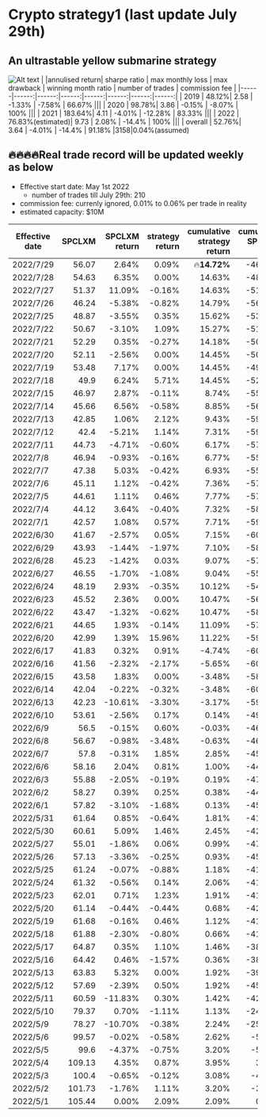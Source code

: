 # Crypto strategy1 (last update July 29th)

## An ultrastable yellow submarine strategy

![Alt text](https://github.com/oldjack233/crypto_strategy_alpha1/blob/main/images/7.29returnWline.png)
| |annulised return|	sharpe ratio |	max monthly loss |	max drawback	| winning month ratio | number of trades | commission fee |
|------|------:|------:|------:|------:|------:|------:|------:|
|	2019	|	48.12%|	2.58	|	-1.33%	|	-7.58%	|	66.67%	|||
|	2020	|	98.78%|	3.86	|	-0.15%	|	-8.07%	|	100%	|||
|	2021	|	183.64%|	4.11	|	-4.01%	| -12.28%	|	83.33%	|||
|	2022	|	76.83%(estimated)|	9.73	|	2.08%	|	-14.4%	|	100%	|||
|	overall	|	52.76%|	3.64	|	-4.01%	|	-14.4%	|	91.18%	|3158|0.04%(assumed)

## :fire::fire::fire::fire:Real trade record will be updated weekly as below
- Effective start date: May 1st 2022
  - number of trades till July 29th: 210
- commission fee: currenly ignored, 0.01% to 0.06% per trade in reality
- estimated capacity: $10M

|Effective date |	SPCLXM |	SPCLXM return |	strategy return	| cumulative strategy return |	cumulative SPCLXM return |
|------|------:|------:|------:|------:|------:|
|	2022/7/29	|	56.07	|	2.64%	|	0.09%	|	:fire:**14.72%**	|	-46.82%	|
|	2022/7/28	|	54.63	|	6.35%	|	0.00%	|	14.63%	|	-48.19%	|
|	2022/7/27	|	51.37	|	11.09%	|	-0.16%	|	14.63%	|	-51.28%	|
|	2022/7/26	|	46.24	|	-5.38%	|	-0.82%	|	14.79%	|	-56.15%	|
|	2022/7/25	|	48.87	|	-3.55%	|	0.35%	|	15.62%	|	-53.65%	|
|	2022/7/22	|	50.67	|	-3.10%	|	1.09%	|	15.27%	|	-51.94%	|
|	2022/7/21	|	52.29	|	0.35%	|	-0.27%	|	14.18%	|	-50.41%	|
|	2022/7/20	|	52.11	|	-2.56%	|	0.00%	|	14.45%	|	-50.58%	|
|	2022/7/19	|	53.48	|	7.17%	|	0.00%	|	14.45%	|	-49.28%	|
|	2022/7/18	|	49.9	|	6.24%	|	5.71%	|	14.45%	|	-52.67%	|
|	2022/7/15	|	46.97	|	2.87%	|	-0.11%	|	8.74%	|	-55.45%	|
|	2022/7/14	|	45.66	|	6.56%	|	-0.58%	|	8.85%	|	-56.70%	|
|	2022/7/13	|	42.85	|	1.06%	|	2.12%	|	9.43%	|	-59.36%	|
|	2022/7/12	|	42.4	|	-5.21%	|	1.14%	|	7.31%	|	-59.79%	|
|	2022/7/11	|	44.73	|	-4.71%	|	-0.60%	|	6.17%	|	-57.58%	|
|	2022/7/8	|	46.94	|	-0.93%	|	-0.16%	|	6.77%	|	-55.48%	|
|	2022/7/7	|	47.38	|	5.03%	|	-0.42%	|	6.93%	|	-55.06%	|
|	2022/7/6	|	45.11	|	1.12%	|	-0.42%	|	7.36%	|	-57.22%	|
|	2022/7/5	|	44.61	|	1.11%	|	0.46%	|	7.77%	|	-57.69%	|
|	2022/7/4	|	44.12	|	3.64%	|	-0.40%	|	7.32%	|	-58.16%	|
|	2022/7/1	|	42.57	|	1.08%	|	0.57%	|	7.71%	|	-59.63%	|
|	2022/6/30	|	41.67	|	-2.57%	|	0.05%	|	7.15%	|	-60.48%	|
|	2022/6/29	|	43.93	|	-1.44%	|	-1.97%	|	7.10%	|	-58.34%	|
|	2022/6/28	|	45.23	|	-1.42%	|	0.03%	|	9.07%	|	-57.10%	|
|	2022/6/27	|	46.55	|	-1.70%	|	-1.08%	|	9.04%	|	-55.85%	|
|	2022/6/24	|	48.19	|	2.93%	|	-0.35%	|	10.12%	|	-54.30%	|
|	2022/6/23	|	45.52	|	2.36%	|	0.00%	|	10.47%	|	-56.83%	|
|	2022/6/22	|	43.47	|	-1.32%	|	-0.62%	|	10.47%	|	-58.77%	|
|	2022/6/21	|	44.65	|	1.93%	|	-0.14%	|	11.09%	|	-57.65%	|
|	2022/6/20	|	42.99	|	1.39%	|	15.96%	|	11.22%	|	-59.23%	|
|	2022/6/17	|	41.83	|	0.32%	|	0.91%	|	-4.74%	|	-60.33%	|
|	2022/6/16	|	41.56	|	-2.32%	|	-2.17%	|	-5.65%	|	-60.58%	|
|	2022/6/15	|	43.58	|	1.83%	|	0.00%	|	-3.48%	|	-58.67%	|
|	2022/6/14	|	42.04	|	-0.22%	|	-0.32%	|	-3.48%	|	-60.13%	|
|	2022/6/13	|	42.23	|	-10.61%	|	-3.30%	|	-3.17%	|	-59.95%	|
|	2022/6/10	|	53.61	|	-2.56%	|	0.17%	|	0.14%	|	-49.16%	|
|	2022/6/9	|	56.5	|	-0.15%	|	0.60%	|	-0.03%	|	-46.42%	|
|	2022/6/8	|	56.67	|	-0.98%	|	-3.48%	|	-0.63%	|	-46.25%	|
|	2022/6/7	|	57.8	|	-0.31%	|	1.85%	|	2.85%	|	-45.18%	|
|	2022/6/6	|	58.16	|	2.04%	|	0.81%	|	1.00%	|	-44.84%	|
|	2022/6/3	|	55.88	|	-2.05%	|	-0.19%	|	0.19%	|	-47.00%	|
|	2022/6/2	|	58.27	|	0.39%	|	0.25%	|	0.38%	|	-44.74%	|
|	2022/6/1	|	57.82	|	-3.10%	|	-1.68%	|	0.13%	|	-45.16%	|
|	2022/5/31	|	61.64	|	0.85%	|	-0.64%	|	1.81%	|	-41.54%	|
|	2022/5/30	|	60.61	|	5.09%	|	1.46%	|	2.45%	|	-42.52%	|
|	2022/5/27	|	55.01	|	-1.86%	|	0.06%	|	0.99%	|	-47.83%	|
|	2022/5/26	|	57.13	|	-3.36%	|	-0.25%	|	0.93%	|	-45.82%	|
|	2022/5/25	|	61.24	|	-0.07%	|	-0.88%	|	1.18%	|	-41.92%	|
|	2022/5/24	|	61.32	|	-0.56%	|	0.14%	|	2.06%	|	-41.84%	|
|	2022/5/23	|	62.01	|	0.71%	|	1.23%	|	1.91%	|	-41.19%	|
|	2022/5/20	|	61.14	|	-0.44%	|	-0.44%	|	0.68%	|	-42.01%	|
|	2022/5/19	|	61.68	|	-0.16%	|	0.46%	|	1.12%	|	-41.50%	|
|	2022/5/18	|	61.88	|	-2.30%	|	-0.80%	|	0.66%	|	-41.31%	|
|	2022/5/17	|	64.87	|	0.35%	|	1.10%	|	1.46%	|	-38.48%	|
|	2022/5/16	|	64.42	|	0.46%	|	-1.57%	|	0.36%	|	-38.90%	|
|	2022/5/13	|	63.83	|	5.32%	|	0.00%	|	1.92%	|	-39.46%	|
|	2022/5/12	|	57.69	|	-2.39%	|	0.50%	|	1.92%	|	-45.29%	|
|	2022/5/11	|	60.59	|	-11.83%	|	0.30%	|	1.42%	|	-42.54%	|
|	2022/5/10	|	79.37	|	0.70%	|	-1.11%	|	1.13%	|	-24.72%	|
|	2022/5/9	|	78.27	|	-10.70%	|	-0.38%	|	2.24%	|	-25.77%	|
|	2022/5/6	|	99.57	|	-0.02%	|	-0.58%	|	2.62%	|	-5.57%	|
|	2022/5/5	|	99.6	|	-4.37%	|	-0.75%	|	3.20%	|	-5.54%	|
|	2022/5/4	|	109.13	|	4.35%	|	0.87%	|	3.95%	|	3.50%	|
|	2022/5/3	|	100.4	|	-0.65%	|	-0.12%	|	3.08%	|	-4.78%	|
|	2022/5/2	|	101.73	|	-1.76%	|	1.11%	|	3.20%	|	-3.52%	|
|	2022/5/1	|	105.44	|	0.00%	|	2.09%	|	2.09%	|	0.00%	|
